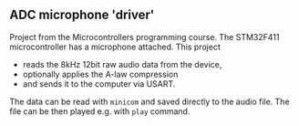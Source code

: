 ## ADC microphone 'driver'

Project from the Microcontrollers programming course. 
The STM32F411 microcontroller has a microphone attached. 
This project 
- reads the 8kHz 12bit raw audio data from the device,
- optionally applies the A-law compression
- and sends it to the computer via USART.

 The data can be read with `minicom` and saved directly to the audio file.
 The file can be then played e.g. with `play` command. 
